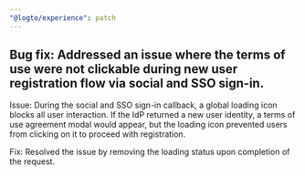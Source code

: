 ```yaml
---
"@logto/experience": patch
---
```


## Bug fix: Addressed an issue where the terms of use were not clickable during new user registration flow via social and SSO sign-in.

Issue:
During the social and SSO sign-in callback, a global loading icon blocks all user interaction. If the IdP returned a new user identity, a terms of use agreement modal would appear, but the loading icon prevented users from clicking on it to proceed with registration.

Fix:
Resolved the issue by removing the loading status upon completion of the request.
